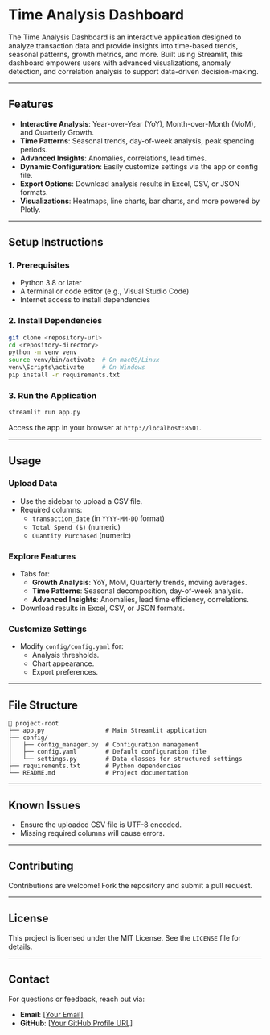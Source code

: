 
# **Time Analysis Dashboard**

The Time Analysis Dashboard is an interactive application designed to analyze transaction data and provide insights into time-based trends, seasonal patterns, growth metrics, and more. Built using Streamlit, this dashboard empowers users with advanced visualizations, anomaly detection, and correlation analysis to support data-driven decision-making.

---

## **Features**
- **Interactive Analysis**: Year-over-Year (YoY), Month-over-Month (MoM), and Quarterly Growth.
- **Time Patterns**: Seasonal trends, day-of-week analysis, peak spending periods.
- **Advanced Insights**: Anomalies, correlations, lead times.
- **Dynamic Configuration**: Easily customize settings via the app or config file.
- **Export Options**: Download analysis results in Excel, CSV, or JSON formats.
- **Visualizations**: Heatmaps, line charts, bar charts, and more powered by Plotly.

---

## **Setup Instructions**

### **1. Prerequisites**
- Python 3.8 or later
- A terminal or code editor (e.g., Visual Studio Code)
- Internet access to install dependencies

### **2. Install Dependencies**
```bash
git clone <repository-url>
cd <repository-directory>
python -m venv venv
source venv/bin/activate  # On macOS/Linux
venv\Scripts\activate     # On Windows
pip install -r requirements.txt
```

### **3. Run the Application**
```bash
streamlit run app.py
```
Access the app in your browser at `http://localhost:8501`.

---

## **Usage**

### **Upload Data**
- Use the sidebar to upload a CSV file.
- Required columns:
  - `transaction_date` (in `YYYY-MM-DD` format)
  - `Total Spend ($)` (numeric)
  - `Quantity Purchased` (numeric)

### **Explore Features**
- Tabs for:
  - **Growth Analysis**: YoY, MoM, Quarterly trends, moving averages.
  - **Time Patterns**: Seasonal decomposition, day-of-week analysis.
  - **Advanced Insights**: Anomalies, lead time efficiency, correlations.
- Download results in Excel, CSV, or JSON formats.

### **Customize Settings**
- Modify `config/config.yaml` for:
  - Analysis thresholds.
  - Chart appearance.
  - Export preferences.

---

## **File Structure**
```
📁 project-root
├── app.py                 # Main Streamlit application
├── config/
│   ├── config_manager.py  # Configuration management
│   ├── config.yaml        # Default configuration file
│   └── settings.py        # Data classes for structured settings
├── requirements.txt       # Python dependencies
└── README.md              # Project documentation
```

---

## **Known Issues**
- Ensure the uploaded CSV file is UTF-8 encoded.
- Missing required columns will cause errors.

---

## **Contributing**
Contributions are welcome! Fork the repository and submit a pull request.

---

## **License**
This project is licensed under the MIT License. See the `LICENSE` file for details.

---

## **Contact**
For questions or feedback, reach out via:
- **Email**: [\[Your Email\]](Bomino@mlawali.com)
- **GitHub**: [\[Your GitHub Profile URL\]](https://github.com/bomino)
